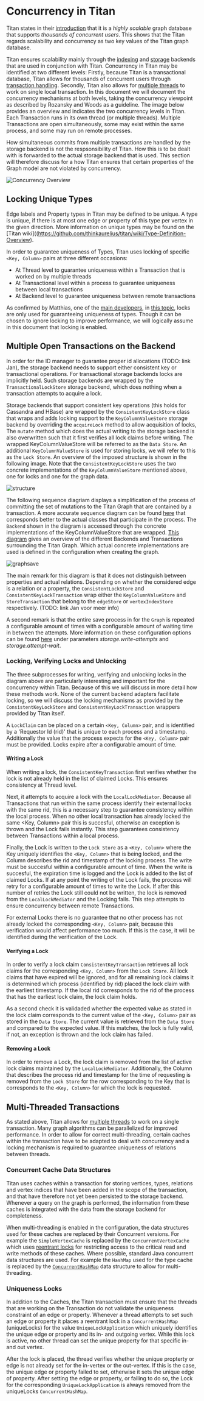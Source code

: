 # Concurrency in Titan

Titan states in their [introduction](http://thinkaurelius.github.io/titan/) that it is a *highly scalable* graph database that supports *thousands of concurrent users*. This shows that the Titan regards scalability and concurrency as two key values of the Titan graph database. 

Titan ensures scalability mainly through the [indexing](https://github.com/thinkaurelius/titan/wiki/Indexing-Backend-Overview) and [storage](https://github.com/thinkaurelius/titan/wiki/Storage-Backend-Overview) backends that are used in conjunction with Titan. Concurrency in Titan may be identified at two different levels: Firstly, because Titan is a transactional database, Titan allows for thousands of concurrent users through [transaction handling](https://github.com/thinkaurelius/titan/wiki/Transaction-Handling). Secondly, Titan also allows for [multiple threads](https://github.com/thinkaurelius/titan/wiki/Multi-Threaded-Transactions) to work on single local transaction. In this document we will document the concurrency mechanisms at both levels, taking the concurrency viewpoint as described by Rozansky and Woods as a guideline. The image below provides an overview and indicates the two concurrency levels in Titan. Each Transaction runs in its own thread (or multiple threads). Multiple Transactions are open simultaneously, some may exist within the same process, and some may run on remote processes.

How simultaneous commits from multiple transactions are handled by the storage backend is not the respsonsibility of Titan. How this is to be dealt with is forwarded to the actual storage backend that is used. This section will therefore discuss for a how Titan ensures that certain properties of the Graph model are not violated by concurrency.

![Concurrency Overview](diagrams/concurrency.jpg)

## Locking Unique Types

Edge labels and Property types in Titan may be defined to be unique. A type is unique, if there is at most one edge or property of this type per vertex in the given direction. More information on unique types may be found on the [Titan wiki]((https://github.com/thinkaurelius/titan/wiki/Type-Definition-Overview).

In order to guarantee uniqueness of Types, Titan uses locking of specific ``<Key, Column>`` pairs at three different occasions:

* At Thread level to guarantee uniqueness within a Transaction that is worked on by multiple threads
* At Transactional level within a process to guarantee uniqueness between local transactions
* At Backend level to guarantee uniqueness between remote transactions

As confirmed by Matthias, one of the [main developers](https://github.com/delftswa/ReportingRepo/blob/aurelius-titan-developmentview/aurelius-titan/Stakeholders.md#developers), in [this topic](https://groups.google.com/forum/#!topic/aureliusgraphs/X2BOJkShwFI), locks are only used for guaranteeing uniqueness of types. Though it can be chosen to ignore locking to improve performance, we will logically assume in this document that locking is enabled.

## Multiple Open Transactions on the Backend

In order for the ID manager to guarantee proper id allocations (TODO: link Jan), the storage backend needs to support either consistent key or transactional operations. For transactional storage backends locks are implicitly held. Such storage backends are wrapped by the ``TransactionalLockStore`` storage backend, which does nothing when a transaction attempts to acquire a lock. 

Storage backends that support consistent key operations (this holds for Cassandra and HBase) are wrapped by the ``ConsistentKeyLockStore`` class that wraps and adds locking support to the ``KeyColumnValueStore`` storage backend by overriding the ``acquireLock`` method to allow acquisition of locks, The ``mutate`` method which does the actual writing to the storage backend is also overwritten such that it first verifies all lock claims before writing. The wrapped KeyColumnValueStore will be referred to as the ``Data Store``. An additional ``KeyColumnValueStore`` is used for storing locks, we will refer to this as the ``Lock Store``. An overview of the imposed structure is shown in the following image. Note that the ``ConsistentKeyLockStore`` uses the two concrete implementations of the ``KeyColumnValueStore`` mentioned above, one for locks and one for the graph data.

![structure](diagrams/consistentkeylock.jpg)

The following sequence diagriam displays a simplification of the process of committing the set of mutations to the Titan Graph that are contained by a transaction. A more accurate sequence diagram can be found [here](diagrams/graphsave.jpg) that corresponds better to the actual classes that participate in the process. The ``Backend`` shown in the diagram is accessed through the concrete implementations of the KeyColumnValueStore that are wrapped. [This diagram](diagrams/graphandtransactions.jpg) gives an overview of the different Backends and Transactions surrounding the Titan Graph. Which actual concrete implementations are used is defined in the configuration when creating the graph.

![graphsave](diagrams/graphsavesimplified.jpg)

The main remark for this diagram is that it does not distinguish between properties and actual relations. Depending on whether the considered edge is a relation or a property, the ``ConsistentLockStore`` and ``ConsistentKeyLockTransaction`` wrap either the ``KeyColumnValueStore`` and ``StoreTransaction`` that belong to the ``edgeStore`` or ``vertexIndexStore`` respectively. (TODO: link Jan voor meer info)

A second remark is that the entire save process in for the ``Graph`` is repeated a configurable amount of times with a configurable amount of waiting time in between the attempts. More information on these configuration options can be found [here](https://github.com/thinkaurelius/titan/wiki/Graph-Configuration) under parameters *storage.write-attempts* and *storage.attempt-wait*.

### Locking, Verifying Locks and Unlocking

The three subprocesses for writing, verifying and unlocking locks in the diagram above are particularly interesting and important for the concurrency within Titan. Because of this we will discuss in more detail how these methods work. None of the current backend adapters facilitate locking, so we will discuss the locking mechanisms as provided by the ``ConsistentKeyLockStore`` and ``ConsistentKeyLockTransaction`` wrappers provided by Titan itself.

A ``LockClaim`` can be placed on a certain ``<Key, Column>`` pair, and is identified by a 'Requestor Id (rid)' that is unique to each process and a timestamp. Additionally the value that the process expects for the ``<Key, Column>`` pair must be provided. Locks expire after a configurable amount of time.

#### Writing a Lock

When writing a lock, the ``ConsistentKeyTransaction`` first verifies whether the lock is not already held in the list of claimed Locks. This ensures consistency at Thread level.

Next, it attempts to acquire a lock with the ``LocalLockMediator``. Because all Transactions that run within the same process identify their external locks with the same rid, this is a necessary step to guarantee consistency within the local process. When no other local transaction has already locked the same <Key, Column> pair this is succesful, otherwise an exception is thrown and the Lock fails instantly. This step guarantees consistency between Transactions within a local process.

Finally, the Lock is written to the ``Lock Store`` as a ``<Key, Column>`` where the Key uniquely identifies the ``<Key, Column>`` that is being locked, and the Column describes the rid and timestamp of the locking process. The write must be succesful within a configurable amount of time. When the write is succesful, the expiration time is logged and the Lock is added to the list of claimed Locks. If at any point the writing of the Lock fails, the process will retry for a configurable amount of times to write the Lock. If after this number of retries the Lock still could not be written, the lock is removed from the ``LocalLockMediator`` and the Locking fails. This step attempts to ensure concurrency between remote Transactions.

For external Locks there is no guarantee that no other process has not already locked the corresponding ``<Key, Column>`` pair, because this verification would affect performance too much. If this is the case, it will be identified during the verification of the Lock.

#### Verifying a Lock

In order to verify a lock claim ``ConsistentKeyTransaction`` retrieves all lock claims for the corresponding ``<Key, Column>`` from the ``Lock Store``. All lock claims that have expired will be ignored, and for all remaining lock claims it is determined which process (identified by rid) placed the lock claim with the earliest timestamp. If the local rid corresponds to the rid of the process that has the earliest lock claim, the lock claim holds.

As a second check it is validaded whether the expected value as stated in the lock claim corresponds to the current value of the ``<Key, Column>`` pair as stored in the ``Data Store``. The current value is retrieved from the ``Data Store`` and compared to the expected value. If this matches, the lock is fully valid, if not, an exception is thrown and the lock claim has failed.

#### Removing a Lock

In order to remove a Lock, the lock claim is removed from the list of active lock claims maintained by the ``LocalLockMediator``. Additionally, the Column that describes the process rid and timestamp for the time of requesting is removed from the ``Lock Store`` for the row corresponding to the Key that is corresponds to the ``<Key, Column>`` for which the lock is requested.

## Multi-Threaded Transactions

As stated above, Titan allows for [multiple threads](https://github.com/thinkaurelius/titan/wiki/Multi-Threaded-Transactions) to work on a single transaction. Many graph algorithms can be parallelized for improved performance. In order to allow for correct multi-threading, certain caches within the transaction have to be adapted to deal with concurrency and a locking mechanism is required to guarantee uniqueness of relations between threads.

### Concurrent Cache Data Structures

Titan uses caches within a transaction for storing vertices, types, relations and vertex indices that have been added in the scope of the transaction, and that have therefore not yet been persisted to the storage backend. Whenever a query on the graph is performed, the information from these caches is integrated with the data from the storage backend for completeness. 

When multi-threading is enabled in the configuration, the data structures used for these caches are replaced by their Concurrent versions. For example the ``SimpleVertexCache`` is replaced by the ``ConcurrentVertexCache`` which uses [reentrant locks](http://docs.oracle.com/javase/6/docs/api/java/util/concurrent/locks/ReentrantLock.html) for restricting access to the critical read and write methods of these caches. Where possible, standard Java concurrent data structures are used. For example the ``HashMap`` used for the type cache is replaced by the [``ConcurrentHashMap``](http://docs.oracle.com/javase/1.5.0/docs/api/java/util/concurrent/ConcurrentHashMap.html) data structure to allow for multi-threading.

### Uniqueness Locks

In addition to the Caches, the Titan transaction must ensure that the threads that are working on the Transaction do not validate the uniqueness constraint of an edge or property. Whenever a thread attempts to set such an edge or property it places a reentrant lock in a ``ConcurrentHashMap`` (uniqueLocks) for the value ``UniqueLockApplication`` which uniquely identifies the unique edge or property and its in- and outgoing vertex. While this lock is active, no other thread can set the unique property for that specific in- and out vertex.

After the lock is placed, the thread verifies whether the unique propterty or edge is not already set for the in-vertex or the out-vertex. If this is the case, the unique edge or property failed to set, otherwise it sets the unique edge of property. After setting the edge or property, or failing to do so, the Lock for the corresponding ``UniqueLockApplication`` is always removed from the uniqueLocks ``ConcurrentHashMap``. 






